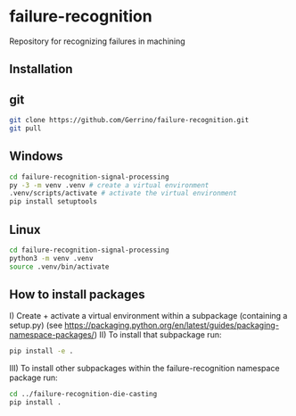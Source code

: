 # failure-recognition
Repository for recognizing failures in machining

## Installation


## git

```bash
git clone https://github.com/Gerrino/failure-recognition.git
git pull
```

## Windows

```bash
cd failure-recognition-signal-processing
py -3 -m venv .venv # create a virtual environment
.venv/scripts/activate # activate the virtual environment
pip install setuptools
```

## Linux

```bash
cd failure-recognition-signal-processing
python3 -m venv .venv
source .venv/bin/activate
```


## How to install packages

I) Create + activate a virtual environment within a subpackage (containing a setup.py) (see https://packaging.python.org/en/latest/guides/packaging-namespace-packages/)
II) To install that subpackage run:
```bash
pip install -e .
```
III)  To install other subpackages within the failure-recognition namespace package run:
```bash
cd ../failure-recognition-die-casting
pip install .
```